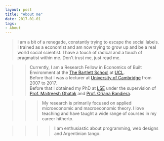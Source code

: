 ```yaml
---
layout: post
title: "About me"
date: 2017-01-01
tags: 
- About
---
```


> I am a bit of a renegade, constantly trying to escape the social labels. I trained as a economist and am now trying to grow up and be a real world social scientist. I have a touch of radical and a touch of pragmatist within me. Don't trust me, just read me.

>> Currently, I am  a Research Fellow in Economics of Built Environment at the [The Bartlett School](https://www.ucl.ac.uk/bartlett/construction/) at [UCL](https://www.ucl.ac.uk). <br> Before that I was a lecturer at [University of Cambridge](https://www.cam.ac.uk) from 2007 to 2017. <br> Before that I obtained my PhD at [LSE](http://www.lse.ac.uk) under the supervision of [Prof. Maitreesh Ghatak](http://personal.lse.ac.uk/ghatak/) and [Prof. Oriana Bandiera](http://www.lse.ac.uk/economics/people/facultyPages/OrianaBandiera.aspx). 

>>> My research is primarily focused on applied microeconomic and macroeconomic theory. I love teaching and have taught a wide range of courses in my career hitherto.

>>>>   I am enthusiastic about programming, web designs and Argentinian tango.


